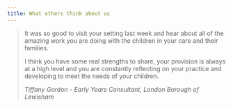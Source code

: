 ```yaml
---
title: What others think about us
---
```


> It was so good to visit your setting last week and hear about all of the
> amazing work you are doing with the children in your care and their
> families.
>
> I think you have some real strengths to share, your provision is always at
> a high level and you are constantly reflecting on your practice and
> developing to meet the needs of your children.
>
> _Tiffany Gordon - Early Years Consultant, London Borough of Lewisham_


